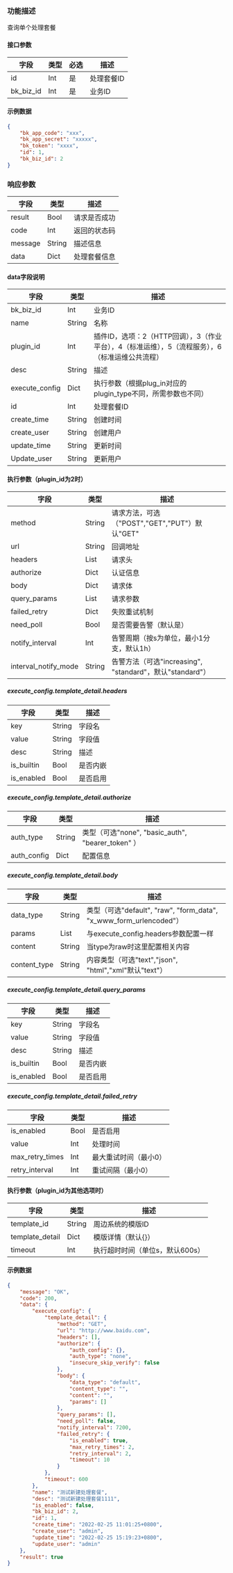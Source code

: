 ### 功能描述

查询单个处理套餐


#### 接口参数

| 字段      | 类型 | 必选 | 描述       |
| --------- | ---- | ---- | ---------- |
| id        | Int  | 是   | 处理套餐ID |
| bk_biz_id | Int  | 是   | 业务ID     |

#### 示例数据

```json
{
    "bk_app_code": "xxx",
    "bk_app_secret": "xxxxx",
    "bk_token": "xxxx",
    "id": 1,
    "bk_biz_id": 2
}
```

### 响应参数

| 字段    | 类型   | 描述         |
| ------- | ------ | ------------ |
| result  | Bool   | 请求是否成功 |
| code    | Int    | 返回的状态码 |
| message | String | 描述信息     |
| data    | Dict   | 处理套餐信息 |

#### data字段说明

| 字段           | 类型   | 描述                                                         |
| -------------- | ------ | ------------------------------------------------------------ |
| bk_biz_id      | Int    | 业务ID                                                       |
| name           | String | 名称                                                         |
| plugin_id      | Int    | 插件ID，选项：2（HTTP回调），3（作业平台），4（标准运维），5（流程服务），6（标准运维公共流程） |
| desc           | String | 描述                                                         |
| execute_config | Dict   | 执行参数（根据plug_in对应的 plugin_type不同，所需参数也不同） |
| id             | Int    | 处理套餐ID                                                   |
| create_time    | String | 创建时间                                                     |
| create_user    | String | 创建用户                                                     |
| update_time    | String | 更新时间                                                     |
| Update_user    | String | 更新用户                                                     |

#### 执行参数（plugin_id为2时）

| 字段                 | 类型   | 描述                                                     |
| -------------------- | ------ | -------------------------------------------------------- |
| method               | String | 请求方法，可选（"POST","GET","PUT"）默认"GET"            |
| url                  | String | 回调地址                                                 |
| headers              | List   | 请求头                                                   |
| authorize            | Dict   | 认证信息                                                 |
| body                 | Dict   | 请求体                                                   |
| query_params         | List   | 请求参数                                                 |
| failed_retry         | Dict   | 失败重试机制                                             |
| need_poll            | Bool   | 是否需要告警（默认是）                                   |
| notify_interval      | Int    | 告警周期（按s为单位，最小1分支，默认1h）                 |
| interval_notify_mode | String | 告警方法（可选"increasing", "standard"，默认"standard"） |

##### execute_config.template_detail.headers

| 字段       | 类型   | 描述     |
| ---------- | ------ | -------- |
| key        | String | 字段名   |
| value      | String | 字段值   |
| desc       | String | 描述     |
| is_builtin | Bool   | 是否内嵌 |
| is_enabled | Bool   | 是否启用 |

##### execute_config.template_detail.authorize

| 字段        | 类型   | 描述                                              |
| ----------- | ------ | ------------------------------------------------- |
| auth_type   | String | 类型（可选"none", "basic_auth", "bearer_token" ） |
| auth_config | Dict   | 配置信息                                          |

##### execute_config.template_detail.body

| 字段         | 类型   | 描述                                                         |
| ------------ | ------ | ------------------------------------------------------------ |
| data_type    | String | 类型（可选"default", "raw", "form_data", "x_www_form_urlencoded"） |
| params       | List   | 与execute_config.headers参数配置一样                         |
| content      | String | 当type为raw时这里配置相关内容                                |
| content_type | String | 内容类型（可选"text","json", "html","xml"默认"text"）        |

##### execute_config.template_detail.query_params

| 字段       | 类型   | 描述     |
| ---------- | ------ | -------- |
| key        | String | 字段名   |
| value      | String | 字段值   |
| desc       | String | 描述     |
| is_builtin | Bool   | 是否内嵌 |
| is_enabled | Bool   | 是否启用 |

##### execute_config.template_detail.failed_retry

| 字段            | 类型 | 描述                  |
| --------------- | ---- | --------------------- |
| is_enabled      | Bool | 是否启用              |
| value           | Int  | 处理时间              |
| max_retry_times | Int  | 最大重试时间（最小0） |
| retry_interval  | Int  | 重试间隔（最小0）     |

#### 执行参数（plugin_id为其他选项时）

| 字段            | 类型   | 描述                            |
| --------------- | ------ | ------------------------------- |
| template_id     | String | 周边系统的模版ID                |
| template_detail | Dict   | 模版详情（默认{}）              |
| timeout         | Int    | 执行超时时间（单位s，默认600s） |

#### 示例数据

```json
{
    "message": "OK",
    "code": 200,
    "data": {
        "execute_config": {
            "template_detail": {
                "method": "GET",
                "url": "http://www.baidu.com",
                "headers": [],
                "authorize": {
                    "auth_config": {},
                    "auth_type": "none",
                    "insecure_skip_verify": false
                },
                "body": {
                    "data_type": "default",
                    "content_type": "",
                    "content": "",
                    "params": []
                },
                "query_params": [],
                "need_poll": false,
                "notify_interval": 7200,
                "failed_retry": {
                    "is_enabled": true,
                    "max_retry_times": 2,
                    "retry_interval": 2,
                    "timeout": 10
                }
            },
            "timeout": 600
        },
        "name": "测试新建处理套餐",
        "desc": "测试新建处理套餐1111",
        "is_enabled": false,
        "bk_biz_id": 2,
        "id": 1,
        "create_time": "2022-02-25 11:01:25+0800",
		"create_user": "admin",
        "update_time": "2022-02-25 15:19:23+0800",
		"update_user": "admin"
    },
    "result": true
}
```